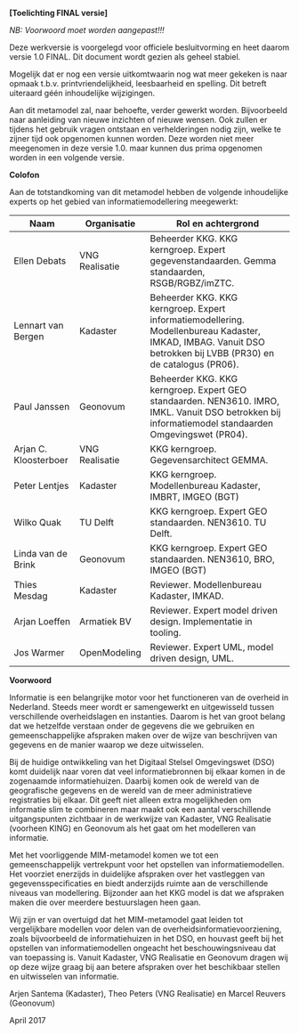 **[Toelichting FINAL versie]**

*NB: Voorwoord moet worden aangepast!!!*

Deze werkversie is voorgelegd voor officiele besluitvorming en heet daarom versie
1.0 FINAL. Dit document wordt gezien als geheel stabiel.

Mogelijk dat er nog een versie uitkomtwaarin nog wat meer gekeken is naar opmaak
t.b.v. printvriendelijkheid, leesbaarheid en spelling. Dit betreft uiteraard
géén inhoudelijke wijzigingen.

Aan dit metamodel zal, naar behoefte, verder gewerkt worden. Bijvoorbeeld naar
aanleiding van nieuwe inzichten of nieuwe wensen. Ook zullen er tijdens het
gebruik vragen ontstaan en verhelderingen nodig zijn, welke te zijner tijd ook
opgenomen kunnen worden. Deze worden niet meer meegenomen in deze versie 1.0.
maar kunnen dus prima opgenomen worden in een volgende versie.

**Colofon**

Aan de totstandkoming van dit metamodel hebben de volgende inhoudelijke experts
op het gebied van informatiemodellering meegewerkt:

| Naam                      | Organisatie    | Rol en achtergrond                                                                                                                                              |
|---------------------------|----------------|-----------------------------------------------------------------------------------------------------------------------------------------------------------------|
| Ellen Debats              | VNG Realisatie | Beheerder KKG. KKG kerngroep. Expert gegevenstandaarden. Gemma standaarden, RSGB/RGBZ/imZTC.                                                                    |
| Lennart van Bergen        | Kadaster       | Beheerder KKG. KKG kerngroep. Expert informatiemodellering. Modellenbureau Kadaster, IMKAD, IMBAG. Vanuit DSO betrokken bij LVBB (PR30) en de catalogus (PR06). |
| Paul Janssen              | Geonovum       | Beheerder KKG. KKG kerngroep. Expert GEO standaarden. NEN3610. IMRO, IMKL. Vanuit DSO betrokken bij informatiemodel standaarden Omgevingswet (PR04).            |
| Arjan C. Kloosterboer     | VNG Realisatie | KKG kerngroep. Gegevensarchitect GEMMA.                                                                                                                         |
| Peter Lentjes             | Kadaster       | KKG kerngroep. Modellenbureau Kadaster, IMBRT, IMGEO (BGT)                                                                                                      |
| Wilko Quak                | TU Delft       | KKG kerngroep. Expert GEO standaarden. NEN3610. TU Delft.                                                                                                       |
| Linda van de Brink        | Geonovum       | KKG kerngroep. Expert GEO standaarden. NEN3610, BRO, IMGEO (BGT)                                                                                                |
| Thies Mesdag              | Kadaster       | Reviewer. Modellenbureau Kadaster, IMKAD.                                                                                                                       |
| Arjan Loeffen             | Armatiek BV    | Reviewer. Expert model driven design. Implementatie in tooling.                                                                                                 |
| Jos Warmer                | OpenModeling   | Reviewer. Expert UML, model driven design, UML.                                                                                                                 |

**Voorwoord**

Informatie is een belangrijke motor voor het functioneren van de overheid in
Nederland. Steeds meer wordt er samengewerkt en uitgewisseld tussen
verschillende overheidslagen en instanties. Daarom is het van groot belang dat
we hetzelfde verstaan onder de gegevens die we gebruiken en gemeenschappelijke
afspraken maken over de wijze van beschrijven van gegevens en de manier waarop
we deze uitwisselen.

Bij de huidige ontwikkeling van het Digitaal Stelsel Omgevingswet (DSO) komt
duidelijk naar voren dat veel informatiebronnen bij elkaar komen in de
zogenaamde informatiehuizen. Daarbij komen ook de wereld van de geografische
gegevens en de wereld van de meer administratieve registraties bij elkaar. Dit
geeft niet alleen extra mogelijkheden om informatie slim te combineren maar
maakt ook een aantal verschillende uitgangspunten zichtbaar in de werkwijze van
Kadaster, VNG Realisatie (voorheen KING) en Geonovum als het gaat om het modelleren van informatie.

Met het voorliggende MIM-metamodel komen we tot een gemeenschappelijk
vertrekpunt voor het opstellen van informatiemodellen. Het voorziet enerzijds in
duidelijke afspraken over het vastleggen van gegevensspecificaties en biedt
anderzijds ruimte aan de verschillende niveaus van modellering. Bijzonder aan
het KKG model is dat we afspraken maken die over meerdere bestuurslagen heen
gaan.

Wij zijn er van overtuigd dat het MIM-metamodel gaat leiden tot vergelijkbare
modellen voor delen van de overheidsinformatievoorziening, zoals bijvoorbeeld de
informatiehuizen in het DSO, en houvast geeft bij het opstellen van
informatiemodellen ongeacht het beschouwingsniveau dat van toepassing is. Vanuit
Kadaster, VNG Realisatie en Geonovum dragen wij op deze wijze graag bij aan betere
afspraken over het beschikbaar stellen en uitwisselen van informatie.

Arjen Santema (Kadaster), Theo Peters (VNG Realisatie) en Marcel Reuvers (Geonovum)

April 2017
